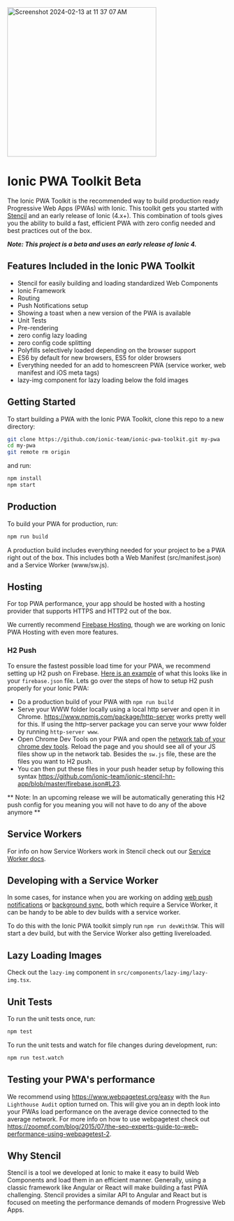 
<img width="341" alt="Screenshot 2024-02-13 at 11 37 07 AM" src="https://github.com/TheBrockEllis/dls-wiki/assets/1606194/01ba692f-f241-406f-b393-39041e4e1bd7">

# Ionic PWA Toolkit Beta

The Ionic PWA Toolkit is the recommended way to build production ready Progressive Web Apps (PWAs) with Ionic. This toolkit gets you started with [Stencil](https://stenciljs.com/) and an early release of Ionic (4.x+). This combination of tools gives you the ability to build a fast, efficient PWA with zero config needed and best practices out of the box.

***Note: This project is a beta and uses an early release of Ionic 4.***

## Features Included in the Ionic PWA Toolkit

- Stencil for easily building and loading standardized Web Components
- Ionic Framework
- Routing
- Push Notifications setup
- Showing a toast when a new version of the PWA is available
- Unit Tests
- Pre-rendering
- zero config lazy loading
- zero config code splitting
- Polyfills selectively loaded depending on the browser support
- ES6 by default for new browsers, ES5 for older browsers
- Everything needed for an add to homescreen PWA (service worker, web manifest and iOS meta tags)
- lazy-img component for lazy loading below the fold images

## Getting Started

To start building a PWA with the Ionic PWA Toolkit, clone this repo to a new directory:

```bash
git clone https://github.com/ionic-team/ionic-pwa-toolkit.git my-pwa
cd my-pwa
git remote rm origin
```

and run:

```bash
npm install
npm start
```

## Production

To build your PWA for production, run:

```bash
npm run build
```

A production build includes everything needed for your project to be a PWA right out of the box. This includes both a Web Manifest (src/manifest.json) and a Service Worker (www/sw.js).

## Hosting

For top PWA performance, your app should be hosted with a hosting provider that supports HTTPS and HTTP2 out of the box.

We currently recommend [Firebase Hosting](https://firebase.google.com/docs/hosting/), though we are working on Ionic PWA Hosting with even more features.

### H2 Push

To ensure the fastest possible load time for your PWA, we recommend setting up H2 push on Firebase. [Here is an example](https://github.com/ionic-team/ionic-stencil-hn-app/blob/master/firebase.json#L19-L25) of what this looks like in your `firebase.json` file. Lets go over the steps of how to setup H2 push properly for your Ionic PWA:

- Do a production build of your PWA with `npm run build`
- Serve your WWW folder locally using a local http server and open it in Chrome. https://www.npmjs.com/package/http-server works pretty well for this. If using the http-server package you can serve your www folder by running `http-server www`.
- Open Chrome Dev Tools on your PWA and open the [network tab of your chrome dev tools](https://developers.google.com/web/tools/chrome-devtools/network-performance/reference). Reload the page and you should see all of your JS files show up in the network tab. Besides the `sw.js` file, these are the files you want to H2 push.
- You can then put these files in your push header setup by following this syntax https://github.com/ionic-team/ionic-stencil-hn-app/blob/master/firebase.json#L23.

** Note: In an upcoming release we will be automatically generating this H2 push config for you meaning you will not have to do any of the above anymore **

## Service Workers

For info on how Service Workers work in Stencil check out our [Service Worker docs](https://stenciljs.com/docs/service-workers).

## Developing with a Service Worker

In some cases, for instance when you are working on adding [web push notifications](https://developers.google.com/web/fundamentals/push-notifications/) or [background sync](https://developers.google.com/web/updates/2015/12/background-sync), both which require a Service Worker, it can be handy to be able to dev builds with a service worker.

To do this with the Ionic PWA toolkit simply run `npm run devWithSW`. This will start a dev build, but with the Service Worker also getting livereloaded.

## Lazy Loading Images

Check out the `lazy-img` component in `src/components/lazy-img/lazy-img.tsx`.

## Unit Tests

To run the unit tests once, run:

```bash
npm test
```

To run the unit tests and watch for file changes during development, run:

```bash
npm run test.watch
```

## Testing your PWA's performance

We recommend using https://www.webpagetest.org/easy with the `Run Lighthouse Audit` option turned on. This will give you an in depth look into your PWAs load performance on the average device connected to the average network. For more info on how to use webpagetest check out https://zoompf.com/blog/2015/07/the-seo-experts-guide-to-web-performance-using-webpagetest-2.

## Why Stencil

Stencil is a tool we developed at Ionic to make it easy to build Web Components and load them in an efficient manner. Generally, using a classic framework like Angular or React will make building a fast PWA challenging. Stencil provides a similar API to Angular and React but is focused on meeting the performance demands of modern Progressive Web Apps.
